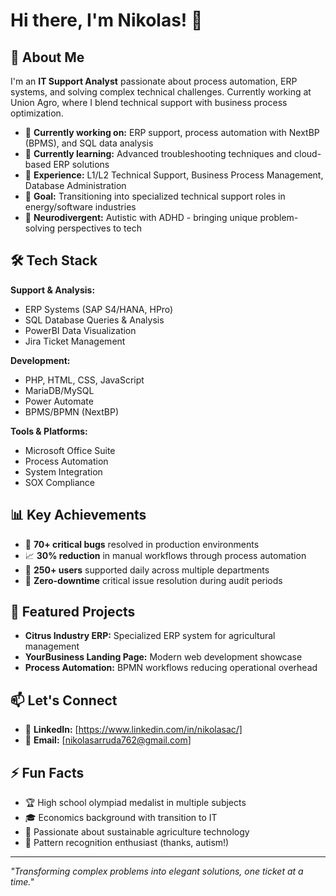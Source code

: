 # Hi there, I'm Nikolas! 👋

## 🚀 About Me
I'm an **IT Support Analyst** passionate about process automation, ERP systems, and solving complex technical challenges. Currently working at Union Agro, where I blend technical support with business process optimization.

- 🔭 **Currently working on:** ERP support, process automation with NextBP (BPMS), and SQL data analysis
- 🌱 **Currently learning:** Advanced troubleshooting techniques and cloud-based ERP solutions
- 💼 **Experience:** L1/L2 Technical Support, Business Process Management, Database Administration
- 🎯 **Goal:** Transitioning into specialized technical support roles in energy/software industries
- 🧠 **Neurodivergent:** Autistic with ADHD - bringing unique problem-solving perspectives to tech

## 🛠️ Tech Stack

**Support & Analysis:**
- ERP Systems (SAP S4/HANA, HPro)
- SQL Database Queries & Analysis
- PowerBI Data Visualization
- Jira Ticket Management

**Development:**
- PHP, HTML, CSS, JavaScript
- MariaDB/MySQL
- Power Automate
- BPMS/BPMN (NextBP)

**Tools & Platforms:**
- Microsoft Office Suite
- Process Automation
- System Integration
- SOX Compliance

## 📊 Key Achievements
- 🎯 **70+ critical bugs** resolved in production environments
- 📈 **30% reduction** in manual workflows through process automation
- 👥 **250+ users** supported daily across multiple departments
- 🚨 **Zero-downtime** critical issue resolution during audit periods

## 🌟 Featured Projects
- **Citrus Industry ERP:** Specialized ERP system for agricultural management
- **YourBusiness Landing Page:** Modern web development showcase
- **Process Automation:** BPMN workflows reducing operational overhead

## 📫 Let's Connect
- 💼 **LinkedIn:** [https://www.linkedin.com/in/nikolasac/]
- 📧 **Email:** [nikolasarruda762@gmail.com]

## ⚡ Fun Facts
- 🏆 High school olympiad medalist in multiple subjects
- 🎓 Economics background with transition to IT
- 🌱 Passionate about sustainable agriculture technology
- 🧩 Pattern recognition enthusiast (thanks, autism!)

---
*"Transforming complex problems into elegant solutions, one ticket at a time."*
